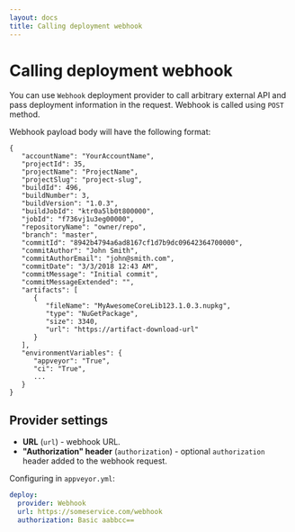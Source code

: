 ```yaml
---
layout: docs
title: Calling deployment webhook
---
```


# Calling deployment webhook

You can use `Webhook` deployment provider to call arbitrary external API and pass deployment information in the request.
Webhook is called using `POST` method.

Webhook payload body will have the following format:

```
{
   "accountName": "YourAccountName",
   "projectId": 35,
   "projectName": "ProjectName",
   "projectSlug": "project-slug",
   "buildId": 496,
   "buildNumber": 3,
   "buildVersion": "1.0.3",
   "buildJobId": "ktr0a5lb0t800000",
   "jobId": "f736vj1u3eg00000",
   "repositoryName": "owner/repo",
   "branch": "master",
   "commitId": "8942b4794a6ad8167cf1d7b9dc09642364700000",
   "commitAuthor": "John Smith",
   "commitAuthorEmail": "john@smith.com",
   "commitDate": "3/3/2018 12:43 AM",
   "commitMessage": "Initial commit",
   "commitMessageExtended": "",
   "artifacts": [
      {
         "fileName": "MyAwesomeCoreLib123.1.0.3.nupkg",
         "type": "NuGetPackage",
         "size": 3340,
         "url": "https://artifact-download-url"
      }
   ],
   "environmentVariables": {
      "appveyor": "True",
      "ci": "True",
      ...
   }
}
```

## Provider settings

* **URL** (`url`) - webhook URL.
* **"Authorization" header** (`authorization`) - optional `authorization` header added to the webhook request.

Configuring in `appveyor.yml`:

```yaml
deploy:
  provider: Webhook
  url: https://someservice.com/webhook
  authorization: Basic aabbcc==
```
